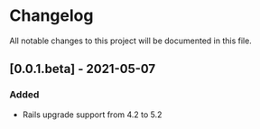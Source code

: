 # Changelog

All notable changes to this project will be documented in this file.

## [0.0.1.beta] - 2021-05-07

### Added

- Rails upgrade support from 4.2 to 5.2
